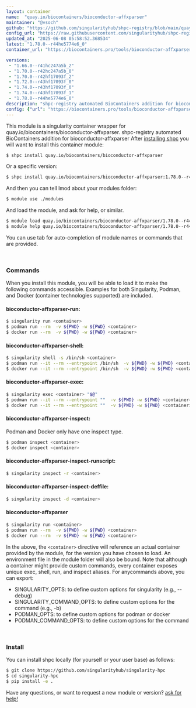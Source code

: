 ```yaml
---
layout: container
name:  "quay.io/biocontainers/bioconductor-affxparser"
maintainer: "@vsoch"
github: "https://github.com/singularityhub/shpc-registry/blob/main/quay.io/biocontainers/bioconductor-affxparser/container.yaml"
config_url: "https://raw.githubusercontent.com/singularityhub/shpc-registry/main/quay.io/biocontainers/bioconductor-affxparser/container.yaml"
updated_at: "2025-06-08 05:58:52.368534"
latest: "1.78.0--r44he5774e6_0"
container_url: "https://biocontainers.pro/tools/bioconductor-affxparser"

versions:
 - "1.66.0--r41hc247a5b_2"
 - "1.70.0--r42hc247a5b_0"
 - "1.70.0--r42hf17093f_2"
 - "1.72.0--r43hf17093f_0"
 - "1.74.0--r43hf17093f_0"
 - "1.74.0--r43hf17093f_1"
 - "1.78.0--r44he5774e6_0"
description: "shpc-registry automated BioContainers addition for bioconductor-affxparser"
config: {"url": "https://biocontainers.pro/tools/bioconductor-affxparser", "maintainer": "@vsoch", "description": "shpc-registry automated BioContainers addition for bioconductor-affxparser", "latest": {"1.78.0--r44he5774e6_0": "sha256:1296c9915f44ed4fcb4c1fba9b1b600c210439b79b64b35031286e8280a4136e"}, "tags": {"1.66.0--r41hc247a5b_2": "sha256:12bd20c6e471d9ff385f4bdc90309eff7c2f8cec7c2a5ffba592d85c1e640d72", "1.70.0--r42hc247a5b_0": "sha256:5efb72c2040bce9cf426ffbc24d07356e1870076106726e0eafcc1ef2f4418bf", "1.70.0--r42hf17093f_2": "sha256:9fb86d47e04c550abca7e0c292d89b1d59802c6a55f2d7d22da78b0d410b7397", "1.72.0--r43hf17093f_0": "sha256:2b0dfad731c2b196985c30d5c6321739587dfa90d13b320c50fdf6e3d219e09b", "1.74.0--r43hf17093f_0": "sha256:221926e7d87a38f5375086dd88a9e2f47ae61ed6be2d890069d3b07d220c3431", "1.74.0--r43hf17093f_1": "sha256:de695830bdd8faf6094fb441465a888d6c7d560e5da577e7879ee1731adc2569", "1.78.0--r44he5774e6_0": "sha256:1296c9915f44ed4fcb4c1fba9b1b600c210439b79b64b35031286e8280a4136e"}, "docker": "quay.io/biocontainers/bioconductor-affxparser"}
---
```


This module is a singularity container wrapper for quay.io/biocontainers/bioconductor-affxparser.
shpc-registry automated BioContainers addition for bioconductor-affxparser
After [installing shpc](#install) you will want to install this container module:


```bash
$ shpc install quay.io/biocontainers/bioconductor-affxparser
```

Or a specific version:

```bash
$ shpc install quay.io/biocontainers/bioconductor-affxparser:1.78.0--r44he5774e6_0
```

And then you can tell lmod about your modules folder:

```bash
$ module use ./modules
```

And load the module, and ask for help, or similar.

```bash
$ module load quay.io/biocontainers/bioconductor-affxparser/1.78.0--r44he5774e6_0
$ module help quay.io/biocontainers/bioconductor-affxparser/1.78.0--r44he5774e6_0
```

You can use tab for auto-completion of module names or commands that are provided.

<br>

### Commands

When you install this module, you will be able to load it to make the following commands accessible.
Examples for both Singularity, Podman, and Docker (container technologies supported) are included.

#### bioconductor-affxparser-run:

```bash
$ singularity run <container>
$ podman run --rm  -v ${PWD} -w ${PWD} <container>
$ docker run --rm  -v ${PWD} -w ${PWD} <container>
```

#### bioconductor-affxparser-shell:

```bash
$ singularity shell -s /bin/sh <container>
$ podman run --it --rm --entrypoint /bin/sh  -v ${PWD} -w ${PWD} <container>
$ docker run --it --rm --entrypoint /bin/sh  -v ${PWD} -w ${PWD} <container>
```

#### bioconductor-affxparser-exec:

```bash
$ singularity exec <container> "$@"
$ podman run --it --rm --entrypoint ""  -v ${PWD} -w ${PWD} <container> "$@"
$ docker run --it --rm --entrypoint ""  -v ${PWD} -w ${PWD} <container> "$@"
```

#### bioconductor-affxparser-inspect:

Podman and Docker only have one inspect type.

```bash
$ podman inspect <container>
$ docker inspect <container>
```

#### bioconductor-affxparser-inspect-runscript:

```bash
$ singularity inspect -r <container>
```

#### bioconductor-affxparser-inspect-deffile:

```bash
$ singularity inspect -d <container>
```



#### bioconductor-affxparser

```bash
$ singularity run <container>
$ podman run --rm  -v ${PWD} -w ${PWD} <container>
$ docker run --rm  -v ${PWD} -w ${PWD} <container>
```


In the above, the `<container>` directive will reference an actual container provided
by the module, for the version you have chosen to load. An environment file in the
module folder will also be bound. Note that although a container
might provide custom commands, every container exposes unique exec, shell, run, and
inspect aliases. For anycommands above, you can export:

 - SINGULARITY_OPTS: to define custom options for singularity (e.g., --debug)
 - SINGULARITY_COMMAND_OPTS: to define custom options for the command (e.g., -b)
 - PODMAN_OPTS: to define custom options for podman or docker
 - PODMAN_COMMAND_OPTS: to define custom options for the command

<br>

### Install

You can install shpc locally (for yourself or your user base) as follows:

```bash
$ git clone https://github.com/singularityhub/singularity-hpc
$ cd singularity-hpc
$ pip install -e .
```

Have any questions, or want to request a new module or version? [ask for help!](https://github.com/singularityhub/singularity-hpc/issues)